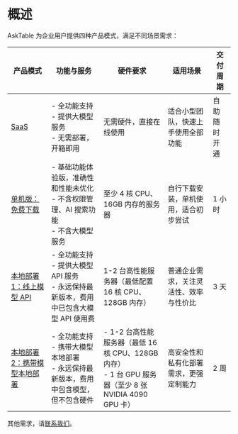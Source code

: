 
# 概述

AskTable 为企业用户提供四种产品模式，满足不同场景需求：




| 产品模式 | 功能与服务 | 硬件要求 | 适用场景 | 交付周期 |
|---------|------------|----------|-----------|-----------|
| [SaaS](https://cloud.asktable.com) | - 全功能支持<br/>- 提供大模型服务<br/>- 无需部署，开箱即用 | 无需硬件，直接在线使用 | 适合小型团队，快速上手使用全部功能 | 自助随时开通 |
| [单机版：免费下载](./private-deployment-all-in-one.md) | - 基础功能体验版，准确性和性能未优化<br/>- 不含权限管理、AI 搜索功能<br/>- 不含大模型服务 | 至少 4 核 CPU、16GB 内存的服务器 | 自行下载安装，单机使用，适合初步尝试 | 1 小时 |
| [本地部署 1：线上模型 API](./private-deployment-options.md) | - 全功能支持<br/>- 提供大模型 API 服务<br/>- 永远保持最新版本，费用中已包含大模型 API 使用费 | 1-2 台高性能服务器（最低配置 16 核 CPU、128GB 内存） | 普通企业需求，关注灵活性、效率与性价比 | 3 天 |
| [本地部署 2：携带模型本地部署](./private-deployment-options.md) | - 全功能支持<br/>- 携带大模型本地部署<br/>- 永远保持最新版本，费用中包含模型，但不包含硬件 | - 1-2 台高性能服务器（最低 16 核 CPU、128GB 内存）<br/>- 1 台 GPU 服务器（至少 8 张 NVIDIA 4090 GPU 卡） | 高安全性和私有化部署需求，更强定制能力 | 2 周 |

其他需求，请[联系我们](https://datamini.feishu.cn/share/base/form/shrcnN0w5jjFDQ40GSuE8XHVRMf)。